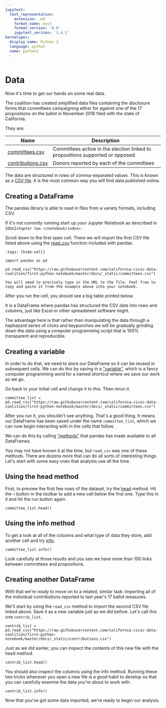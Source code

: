 ```yaml
---
jupytext:
  text_representation:
    extension: .md
    format_name: myst
    format_version: '0.8'
    jupytext_version: '1.4.1'
kernelspec:
  display_name: Python 3
  language: python
  name: python3
---
```


```{include} ../_templates/nav.html
```

# Data

Now it's time to get our hands on some real data.

The coalition has created simplified data files containing the disclosure forms that committees campaigning either for against one of the 17 propositions on the ballot in November 2016 filed with the state of California.

They are:

| Name                | Description                                                                   |
| ------------------- | ----------------------------------------------------------------------------- |
| [committees.csv]    | Committees active in the election linked to propositions supported or opposed |
| [contributions.csv] | Donors reported by each of the committees                                     |

The data are structured in rows of comma-separated values. This is known as a [CSV file]. It is the most common way you will find data published online.

## Creating a DataFrame

The pandas library is able to read in files from a variety formats, including CSV.

If it's not currently running start up your Jupyter Notebook as described in {doc}`chapter two </notebook/index>`.

Scroll down to the first open cell. There we will import the first CSV file listed above using the [read_csv] function included with pandas.

```{code-cell}
:tags: [hide-cell]

import pandas as pd
```

```{code-cell}
pd.read_csv("https://raw.githubusercontent.com/california-civic-data-coalition/first-python-notebook/master/docs/_static/committees.csv")
```

```{warning}
You will need to precisely type in the URL to the file. Feel free to copy and paste it from the example above into your notebook.
```

After you run the cell, you should see a big table printed below.

It is a DataFrame where pandas has structured the CSV data into rows and columns, just like Excel or other spreadsheet software might.

The advantage here is that rather than manipulating the data through a haphazard series of clicks and keypunches we will be gradually grinding down the data using a computer programming script that is 100% transparent and reproducible.

## Creating a variable

In order to do that, we need to store our DataFrame so it can be reused in subsequent cells. We can do this by saving in a ["variable"], which is a fancy computer programming word for a named shortcut where we save our work as we go.

Go back to your initial cell and change it to this. Then rerun it.

```{code-cell}
committee_list = pd.read_csv("https://raw.githubusercontent.com/california-civic-data-coalition/first-python-notebook/master/docs/_static/committees.csv")
```

After you run it, you shouldn't see anything. That's a good thing. It means our DataFrame has been saved under the name `committee_list`, which we can now begin interacting with in the cells that follow.

We can do this by calling ["methods"] that pandas has made available to all DataFrames.

You may not have known it at the time, but `read_csv` was one of these methods. There are dozens more that can do all sorts of interesting things. Let's start with some easy ones that analysts use all the time.

## Using the head method

First, to preview the first few rows of the dataset, try the [head] method. Hit the `+` button in the toolbar to add a new cell below the first one. Type this in it and hit the run button again.

```{code-cell}
committee_list.head()
```

## Using the info method

To get a look at all of the columns and what type of data they store, add another cell and try [info].

```{code-cell}
committee_list.info()
```

Look carefully at those results and you see we have more than 100 links between committees and propositions.

## Creating another DataFrame

With that we're ready to move on to a related, similar task: Importing all of the individual contributions reported to last year's 17 ballot measures.

We'll start by using the `read_csv` method to import the second CSV file linked above. Save it as a new variable just as we did before. Let's call this one `contrib_list`.

```{code-cell}
contrib_list = pd.read_csv("https://raw.githubusercontent.com/california-civic-data-coalition/first-python-notebook/master/docs/_static/contributions.csv")
```

Just as we did earlier, you can inspect the contents of this new file with the head method.

```{code-cell}
contrib_list.head()
```

You should also inspect the columns using the info method. Running these two tricks whenever you open a new file is a good habit to develop so that you can carefully examine the data you're about to work with.

```{code-cell}
contrib_list.info()
```

Now that you've got some data imported, we're ready to begin our analysis.

["methods"]: https://en.wikipedia.org/wiki/Method_(computer_programming)
["variable"]: https://en.wikipedia.org/wiki/Variable_(computer_science)
[california civic data coalition]: http://www.californiacivicdata.org/
[committees.csv]: https://raw.githubusercontent.com/california-civic-data-coalition/first-python-notebook/master/docs/_static/committees.csv
[contributions.csv]: https://raw.githubusercontent.com/california-civic-data-coalition/first-python-notebook/master/docs/_static/contributions.csv
[csv file]: https://en.wikipedia.org/wiki/Comma-separated_values
[head]: http://pandas.pydata.org/pandas-docs/stable/generated/pandas.DataFrame.head.html
[info]: http://pandas.pydata.org/pandas-docs/stable/generated/pandas.DataFrame.info.html
[read_csv]: http://pandas.pydata.org/pandas-docs/stable/generated/pandas.read_csv.html
